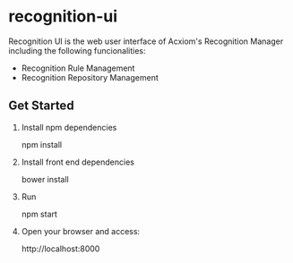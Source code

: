 # recognition-ui

Recognition UI is the web user interface of Acxiom's Recognition Manager including the following funcionalities:

+ Recognition Rule Management
+ Recognition Repository Management 


## Get Started

1. Install npm dependencies

	npm install

2. Install front end dependencies

	bower install

3. Run

	npm start

4. Open your browser and access: 

	http://localhost:8000

 
